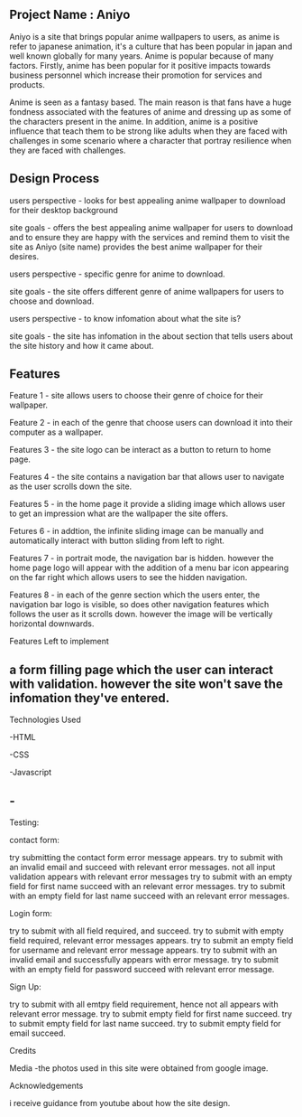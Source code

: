 Project Name : Aniyo
---------------------
Aniyo is a site that brings popular anime wallpapers to users, as anime is refer to japanese animation, it's a culture that has been popular in japan and well known globally for many years. Anime is popular because of many factors. Firstly, anime has been popular for it positive impacts towards business personnel which increase their promotion for services and products.

Anime is seen as a fantasy based. The main reason is that fans have a huge fondness associated with the features of anime and dressing up as some of the characters present in the anime. In addition, anime is a positive influence that teach them to be strong like adults when they are faced with challenges in some scenario where a character that portray resilience when they are faced with challenges.

Design Process
---------------
users perspective - looks for best appealing anime wallpaper to download for their desktop background

site goals - offers the best appealing anime wallpaper for users to download and to ensure they are happy with the services and remind them to visit the site as Aniyo (site name) provides the best anime wallpaper for their desires.

users perspective - specific genre for anime to download.

site goals - the site offers different genre of anime wallpapers for users to choose and download.

users perspective - to know infomation about what the site is?

site goals - the site has infomation in the about section that tells users about the site history and how it came about.

Features
---------
Feature 1 - site allows users to choose their genre of choice for their wallpaper.

Feature 2 - in each of the genre that choose users can download it into their computer as a wallpaper.

Features 3 - the site logo can be interact as a button to return to home page.

Features 4 - the site contains a navigation bar that allows user to navigate as the user scrolls down the site.

Features 5 - in the home page it provide a sliding image which allows user to get an impression what are the wallpaper the site offers.

Fetures 6 - in addtion, the infinite sliding image can be manually and automatically interact with button sliding from left to right.

Features 7 - in portrait mode, the navigation bar is hidden. however the home page logo will appear with the addition of a menu bar icon appearing on the far right which allows users to see the hidden navigation.

Features 8 - in each of the genre section which the users enter, the navigation bar logo is visible, so does other navigation features which follows the user as it scrolls down. however the image will be vertically horizontal downwards.

Features Left to implement

a form filling page which the user can interact with validation. however the site won't save the infomation they've entered.
-------------------------
Technologies Used


-HTML

-CSS

-Javascript

-<ion-icon name="menu-outline"></ion-icon>
--------------------------
Testing:

contact form:

try submitting the contact form error message appears.
try to submit with an invalid email and succeed with relevant error messages.
not all input validation appears with relevant error messages
try to submit with an empty field for first name succeed with an relevant error messages.
try to submit with an empty field for last name succeed with an relevant error messages.

Login form:

try to submit with all field required, and succeed.
try to submit with empty field required, relevant error messages
appears.
try to submit an empty field for username and relevant error message appears.
try to submit with an invalid email and successfully appears with 
error message.
try to submit with an empty field for password succeed with
relevant error message.

Sign Up:

try to submit with all emtpy field requirement, hence not all
appears with relevant error message.
try to submit empty field for first name succeed.
try to submit empty field for last name succeed.
try to submit empty field for email succeed.



Credits


Media
-the photos used in this site were obtained from google image.

Acknowledgements


i receive guidance from youtube about how the site design.
